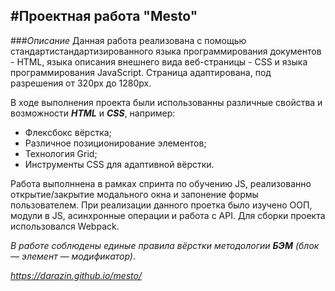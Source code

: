 #Проектная работа "Mesto"
---
###*Описание*
Данная работа реализована с помощью стандартистандартизированного языка программирования документов - HTML, языка описания внешнего вида веб-страницы - CSS и языка программирования JavaScript. Страница адаптирована, под разрешения от 320px до 1280px.

В ходе выполнения проекта были использованны различные свойства и возможности *__HTML__* и *__CSS__*, например:
* Флексбокс вёрстка;
* Различное позиционирование элементов;
* Технология Grid;
* Инструменты CSS для адаптивной вёрстки.

Работа выполннена в рамках спринта по обучению JS, реализованно открытие/закрытие модального окна и запонение формы пользователем.
При реализации данного проетка было изучено ООП, модули в JS, асинхронные операции и работа с API. Для сборки проекта использовался Webpack.

*В работе соблюдены единые правила вёрстки методологии __БЭМ__ (блок — элемент — модификатор)*.

*https://darazin.github.io/mesto/*
